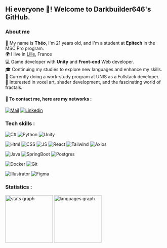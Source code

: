 ## Hi everyone 👋! Welcome to Darkbuilder646's GitHub.

### About me

🧑 My name is <strong>Théo</strong>, I'm 21 years old, and I'm a student at <strong>Epitech</strong> in the MSC Pro program.<br/>
🌍 I live in <a href="https://www.google.com/maps?q=lille">Lille</a>, France<br/>
💻 Game developer with <strong>Unity</strong> and <strong>Front-end</strong> Web developer.<br/>
🎓 Continuing my studies to explore new languages and enhance my skills.<br/>
💼 Currently doing a work-study program at UNIS as a Fullstack developer.</br>
🧰 Interested in voxel art, shader development, and the fascinating world of fractals.

#### 📣 To contact me, here are my networks :<br/>
[![Mail][Mail]][Mail-url]
[![Linkedin][Linkedin]][Linkedin-url]

### Tech skills :

![C#]
![Python]
![Unity]

![Html]
![CSS]
![JS]
![React]
![Tailwind]
![Axios]

![Java]
![SpringBoot]
![Postgres]

![Docker]
![Git]

![Illustrator]
![Figma]

### Statistics :

<div align="left">
  <img src="https://github-readme-stats.vercel.app/api?username=Darkbuilder646&hide_title=false&hide_rank=false&show_icons=true&include_all_commits=true&count_private=true&disable_animations=false&theme=tokyonight&locale=en&hide_border=false" height="150" alt="stats graph"  />
  <img src="https://github-readme-stats.vercel.app/api/top-langs?username=Darkbuilder646&locale=en&hide_title=false&layout=compact&card_width=320&langs_count=5&theme=tokyonight&hide_border=false" height="150" alt="languages graph"  />
</div>

<!-- MARKDOWN BADGEs -->

<!-- Contact -->
[Mail]: https://img.shields.io/badge/Gmail-D14836?style=for-the-badge&logo=gmail&logoColor=white
[Mail-url]: mailto:theolejeune.sup@gmail.com?subject=[GitHub]%20first%20contact&body=Hello,%20I%27m%20contacting%20you%20about%20...

[Linkedin]: https://img.shields.io/badge/LinkedIn-0077B5?style=for-the-badge&logo=linkedin&logoColor=white
[Linkedin-url]: https://www.linkedin.com/in/th%C3%A9o-lejeune/


<!-- Game & language -->
[C#]: https://img.shields.io/badge/C%23-239120?style=for-the-badge&logo=csharp&logoColor=white

[Unity]: https://img.shields.io/badge/Unity-100000?style=for-the-badge&logo=unity&logoColor=white

[Python]: https://img.shields.io/badge/Python-FFD43B?style=for-the-badge&logo=python&logoColor=blue

<!-- [Godot]: https://img.shields.io/badge/Godot-478CBF?style=for-the-badge&logo=GodotEngine&logoColor=white -->


<!-- Frontend -->
[React]: https://img.shields.io/badge/React-20232A?style=for-the-badge&logo=react&logoColor=61DAFB

<!-- [Vue]: https://img.shields.io/badge/Vue%20js-35495E?style=for-the-badge&logo=vuedotjs&logoColor=4FC08D -->

[Html]: https://img.shields.io/badge/HTML5-E34F26?style=for-the-badge&logo=html5&logoColor=white

[Tailwind]: https://img.shields.io/badge/Tailwind_CSS-38B2AC?style=for-the-badge&logo=tailwind-css&logoColor=white

[CSS]: https://img.shields.io/badge/CSS3-1572B6?style=for-the-badge&logo=css3&logoColor=white

[JS]: https://img.shields.io/badge/JavaScript-323330?style=for-the-badge&logo=javascript&logoColor=F7DF1E

<!-- [ThreeJS]: https://img.shields.io/badge/ThreeJs-black?style=for-the-badge&logo=three.js&logoColor=white -->

[Axios]: https://img.shields.io/badge/axios-671ddf?&style=for-the-badge&logo=axios&logoColor=white


<!-- Backend -->
<!-- [Express]: https://img.shields.io/badge/Express%20js-000000?style=for-the-badge&logo=express&logoColor=white -->

[SpringBoot]: https://img.shields.io/badge/Spring_Boot-F2F4F9?style=for-the-badge&logo=spring-boot

[Java]: https://img.shields.io/badge/java-%23ED8B00.svg?style=for-the-badge&logo=openjdk&logoColor=white


<!-- DB -->
[Postgres]: https://img.shields.io/badge/PostgreSQL-316192?style=for-the-badge&logo=postgresql&logoColor=white


<!-- Design -->
[Illustrator]: https://img.shields.io/badge/Adobe%20Illustrator-FF9A00?style=for-the-badge&logo=adobe%20illustrator&logoColor=white

[Figma]: https://img.shields.io/badge/Figma-F24E1E?style=for-the-badge&logo=figma&logoColor=white


<!-- Other -->
[Docker]: https://img.shields.io/badge/Docker-2CA5E0?style=for-the-badge&logo=docker&logoColor=white

[Git]: https://img.shields.io/badge/GIT-E44C30?style=for-the-badge&logo=git&logoColor=white

